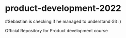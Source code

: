 # product-development-2022

#Sebastian is checking if he managed to understand Git :)

Official Repository for Product development course
